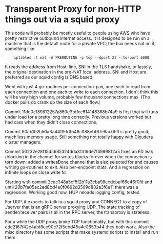 Transparent Proxy for non-HTTP things out via a squid proxy
===========================================================

This code will probably be mostly useful to people using AWS who have
pretty restrictive outbound internet access.  It is designed to be run
on a machine that is the default route for a private VPC; the box
needs nat on it, something like:

```
    iptables -t nat -A PREROUTING -p tcp --dport 22 --to-port 6000
```

It reads the address from Host: line, SNI in the TLS handshake, or
lastely, the original destination in the pre-NAT local address.  SNI
and Host are preferred as our squid config is DNS based.  

Went with just 4 go-routines per connection-pair, one each to read
from each connection and one each to write to each connection.  I
don't think this will be very high volume, probably few thousand
connections max.  (Tho docker pulls do crank up the size of each
flow.)

Commit 11de0c189812257a860e3bffce614148388b74a9 is first that will runs under 
load for a pretty long time correctly.  Previous versions worked but had
cass when they didn't close connections.  

Commit 60ab102b50a3a441f5fdf548c088ebf67e6ac053 is pretty good, much
less memory usage.  Still something not totally happy with Cloudera
cluster managers.

Commit 50232e28f15d5685324dda31319de7f49998f2a5 fixes an FD leak
(blocking in the channel for writes blocks forever when the connection
is torn down; added a writesDone channel that is also selected for and
causes writing go-routines to exit.  Also per-endpoint stats.  And a
regression on infinite loops on close write fd.

Starting with commit 2cac348a5cf5f2b11a3cba98ecdcbaf66c46f0fd and
until 20b7fe05ec2ed8bd4e0f0692d3569d882a3f6e11 there was a regression.
Working good now.  HUP reloads logging config, tested.

For UDP, it expects to talk to a squid proxy and CONNECT to a copy of
./server that is an gRPC server proxying UDP.  The state tracking
of sender/receiver pairs is all in the RPC server, the transproxy is
stateless.  

For a while the UDP proxy broke TCP functionality, but with this commit
cdc2167f42c4abf6ee90c72f5dbd45a4e0653b44 they both work.  Also the misc
directory has some scripts that make systemd scripts to install and run them.
